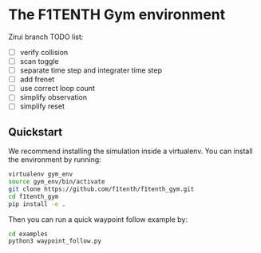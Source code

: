 # The F1TENTH Gym environment

Zirui branch TODO list:
- [ ] verify collision
- [ ] scan toggle
- [ ] separate time step and integrater time step
- [ ] add frenet
- [ ] use correct loop count
- [ ] simplify observation
- [ ] simplify reset

## Quickstart
We recommend installing the simulation inside a virtualenv. You can install the environment by running:

```bash
virtualenv gym_env
source gym_env/bin/activate
git clone https://github.com/f1tenth/f1tenth_gym.git
cd f1tenth_gym
pip install -e .
```

Then you can run a quick waypoint follow example by:
```bash
cd examples
python3 waypoint_follow.py
```